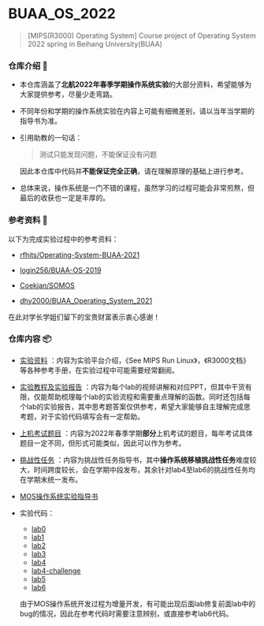 # BUAA_OS_2022
> [MIPS(R3000) Operating System] Course project of Operating System 2022 spring in Beihang University(BUAA)

### 仓库介绍 :bookmark:

- 本仓库涵盖了**北航2022年春季学期操作系统实验**的大部分资料，希望能够为大家提供参考，尽量少走弯路。

- 不同年份和学期的操作系统实验在内容上可能有细微差别，请以当年当学期的指导书为准。

- 引用助教的一句话：

  > 测试只能发现问题，不能保证没有问题

  因此本仓库中代码并**不能保证完全正确**，请在理解原理的基础上进行参考。

- 总体来说，操作系统是一门不错的课程，虽然学习的过程可能会非常煎熬，但最后的收获也一定是丰厚的。

### 参考资料 :link:

以下为完成实验过程中的参考资料：

- [rfhits/Operating-System-BUAA-2021](https://github.com/rfhits/Operating-System-BUAA-2021)

- [login256/BUAA-OS-2019](https://github.com/login256/BUAA-OS-2019)

- [Coekjan/SOMOS](https://github.com/Coekjan/SOMOS)

- [dhy2000/BUAA_Operating_System_2021](https://github.com/dhy2000/BUAA_Operating_System_2021)

在此对学长学姐们留下的宝贵财富表示衷心感谢！

### 仓库内容 :package:

- [实验资料](https://github.com/MaxLong2001/BUAA_OS_2022/tree/main/实验资料) ：内容为实验平台介绍，《See MIPS Run Linux》，《R3000文档》等各种参考手册，在实验过程中可能需要经常翻阅。

- [实验教程及实验报告](https://github.com/MaxLong2001/BUAA_OS_2022/tree/main/实验教程及实验报告) ：内容为每个lab的视频讲解和对应PPT，但其中干货有限，仅能帮助梳理每个lab的实验流程和需要重点理解的函数。同时还包括每个lab的实验报告，其中思考题答案仅供参考，希望大家能够自主理解完成思考题，对于实验代码填写会有一定帮助。

- [上机考试题目](https://github.com/MaxLong2001/BUAA_OS_2022/tree/main/上机考试题目) ：内容为2022年春季学期**部分**上机考试的题目，每年考试具体题目一定不同，但形式可能类似，因此可以作为参考。

- [挑战性任务](https://github.com/MaxLong2001/BUAA_OS_2022/tree/main/挑战性任务-2022) ：内容为挑战性任务指导书，其中**操作系统移植挑战性任务**难度较大，时间跨度较长，会在学期中段发布，其余针对lab4至lab6的挑战性任务均在学期末统一发布。

- [MOS操作系统实验指导书](https://github.com/MaxLong2001/BUAA_OS_2022/blob/main/MOS操作系统实验指导书_2022-5-19_.pdf)

- 实验代码：

  - [lab0](https://github.com/MaxLong2001/BUAA_OS_2022/tree/lab0)
  - [lab1](https://github.com/MaxLong2001/BUAA_OS_2022/tree/lab1)
  - [lab2](https://github.com/MaxLong2001/BUAA_OS_2022/tree/lab2)
  - [lab3](https://github.com/MaxLong2001/BUAA_OS_2022/tree/lab3)
  - [lab4](https://github.com/MaxLong2001/BUAA_OS_2022/tree/lab4)
  - [lab4-challenge](https://github.com/MaxLong2001/BUAA_OS_2022/tree/lab4-challenge)
  - [lab5](https://github.com/MaxLong2001/BUAA_OS_2022/tree/lab5)
  - [lab6](https://github.com/MaxLong2001/BUAA_OS_2022/tree/lab6)

  由于MOS操作系统开发过程为增量开发，有可能出现后面lab修复前面lab中的bug的情况，因此在参考代码时需要注意辨别，或直接参考lab6代码。

